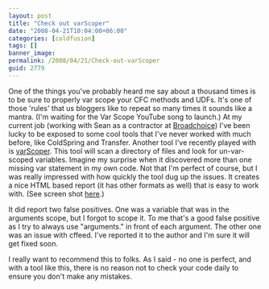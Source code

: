 ```yaml
---
layout: post
title: "Check out varScoper"
date: "2008-04-21T10:04:00+06:00"
categories: [coldfusion]
tags: []
banner_image: 
permalink: /2008/04/21/Check-out-varScoper
guid: 2779
---
```


One of the things you've probably heard me say about a thousand times is to be sure to properly var scope your CFC methods and UDFs. It's one of those 'rules' that us bloggers like to repeat so many times it sounds like a mantra. (I'm waiting for the Var Scope YouTube song to launch.) At my current job (working with Sean as a contractor at <a href="http://broadchoice.com/">Broadchoice</a>) I've been lucky to be exposed to some cool tools that I've never worked with much before, like ColdSpring and Transfer. Another tool I've recently played with is <a href="http://varscoper.riaforge.org">varScoper</a>. This tool will scan a directory of files and look for un-var-scoped variables. Imagine my surprise when it discovered more than one missing var statement in my own code. Not that I'm perfect of course, but I was really impressed with how quickly the tool dug up the issues. It creates a nice HTML based report (it has other formats as well) that is easy to work with. (See screen shot <a href="http://varscoper.riaforge.org/screenshots/varscoperScreen1.gif">here</a>.)

It did report two false positives. One was a variable that was in the arguments scope, but I forgot to scope it. To me that's a good false positive as I try to always use "arguments." in front of each argument. The other one was an issue with cffeed. I've reported it to the author and I'm sure it will get fixed soon.

I really want to recommend this to folks. As I said - no one is perfect, and with a tool like this, there is no reason not to check your code daily to ensure you don't make any mistakes.